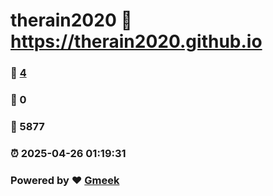 # therain2020 :link: https://therain2020.github.io 
### :page_facing_up: [4](https://therain2020.github.io/tag.html) 
### :speech_balloon: 0 
### :hibiscus: 5877 
### :alarm_clock: 2025-04-26 01:19:31 
### Powered by :heart: [Gmeek](https://github.com/Meekdai/Gmeek)
